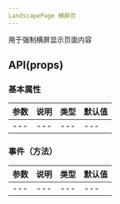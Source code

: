 ```yaml
---
LandscapePage 横屏页
---
```


用于强制横屏显示页面内容

## API(props)

### 基本属性
| 参数 | 说明 | 类型 | 默认值 |
| --- | --- | --- | --- |
| --- | --- | --- | --- |

### 事件（方法）
| 参数 | 说明 | 类型 | 默认值 |
| --- | --- | --- | --- |
| --- | --- | --- | --- |


